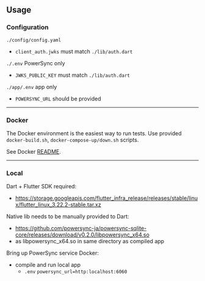 ## Usage

### Configuration

`./config/config.yaml`
- `client_auth.jwks` must match `./lib/auth.dart`

`./.env` PowerSync only
- `JWKS_PUBLIC_KEY` must match `./lib/auth.dart`
 
`./app/.env` app only
- `POWERSYNC_URL` should be provided

----

### Docker

The Docker environment is the easiest way to run tests.
Use provided `docker-build.sh`, `docker-compose-up/down.sh` scripts.

See Docker [README](../docker/README.md).

----

### Local

Dart + Flutter SDK required:
- https://storage.googleapis.com/flutter_infra_release/releases/stable/linux/flutter_linux_3.22.2-stable.tar.xz

Native lib needs to be manually provided to Dart:
- https://github.com/powersync-ja/powersync-sqlite-core/releases/download/v0.2.0/libpowersync_x64.so
- as libpowersync_x64.so in same directory as compiled app

Bring up PowerSync service Docker:
- compile and run local app
  - `.env` `powersync_url=http:localhost:6060`
